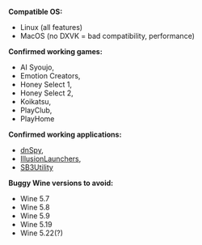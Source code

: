 **Compatible OS:**
* Linux (all features)
* MacOS (no DXVK = bad compatibility, performance)

**Confirmed working games:**
* AI Syoujo,
* Emotion Creators,
* Honey Select 1,
* Honey Select 2,
* Koikatsu, 
* PlayClub,
* PlayHome

**Confirmed working applications:**
* [dnSpy](https://github.com/dnSpy/dnSpy),
* [IllusionLaunchers](https://github.com/IllusionMods/IllusionLaunchers),
* [SB3Utility](https://github.com/enimaroah/SB3Utility)

**Buggy Wine versions to avoid:**
* Wine 5.7
* Wine 5.8
* Wine 5.9
* Wine 5.19
* Wine 5.22(?)
